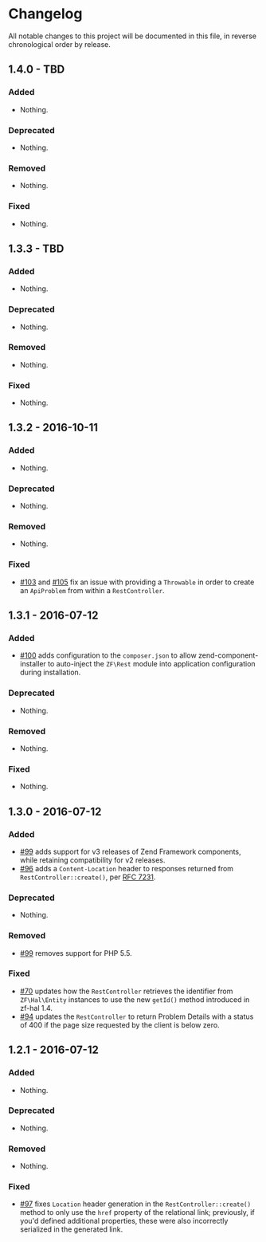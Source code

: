 # Changelog

All notable changes to this project will be documented in this file, in reverse chronological order by release.

## 1.4.0 - TBD

### Added

- Nothing.

### Deprecated

- Nothing.

### Removed

- Nothing.

### Fixed

- Nothing.

## 1.3.3 - TBD

### Added

- Nothing.

### Deprecated

- Nothing.

### Removed

- Nothing.

### Fixed

- Nothing.

## 1.3.2 - 2016-10-11

### Added

- Nothing.

### Deprecated

- Nothing.

### Removed

- Nothing.

### Fixed

- [#103](https://github.com/zfcampus/zf-rest/pull/103) and
  [#105](https://github.com/zfcampus/zf-rest/pull/105) fix an issue with
  providing a `Throwable` in order to create an `ApiProblem` from within a
  `RestController`.

## 1.3.1 - 2016-07-12

### Added

- [#100](https://github.com/zfcampus/zf-rest/pull/100) adds configuration to the
  `composer.json` to allow zend-component-installer to auto-inject the
  `ZF\Rest` module into application configuration during installation.

### Deprecated

- Nothing.

### Removed

- Nothing.

### Fixed

- Nothing.

## 1.3.0 - 2016-07-12

### Added

- [#99](https://github.com/zfcampus/zf-rest/pull/99) adds support for v3
  releases of Zend Framework components, while retaining compatibility for v2
  releases.
- [#96](https://github.com/zfcampus/zf-rest/pull/96) adds a `Content-Location`
  header to responses returned from `RestController::create()`, per
  [RFC 7231](https://tools.ietf.org/html/rfc7231#section-3.1.4.2).

### Deprecated

- Nothing.

### Removed

- [#99](https://github.com/zfcampus/zf-rest/pull/99) removes support for PHP 5.5.

### Fixed

- [#70](https://github.com/zfcampus/zf-rest/pull/70) updates how the
  `RestController` retrieves the identifier from `ZF\Hal\Entity` instances to
  use the new `getId()` method introduced in zf-hal 1.4.
- [#94](https://github.com/zfcampus/zf-rest/pull/94) updates the
  `RestController` to return Problem Details with a status of 400 if the
  page size requested by the client is below zero.

## 1.2.1 - 2016-07-12

### Added

- Nothing.

### Deprecated

- Nothing.

### Removed

- Nothing.

### Fixed

- [#97](https://github.com/zfcampus/zf-rest/pull/97) fixes `Location` header
  generation in the `RestController::create()` method to only use the `href`
  property of the relational link; previously, if you'd defined additional
  properties, these were also incorrectly serialized in the generated link.

